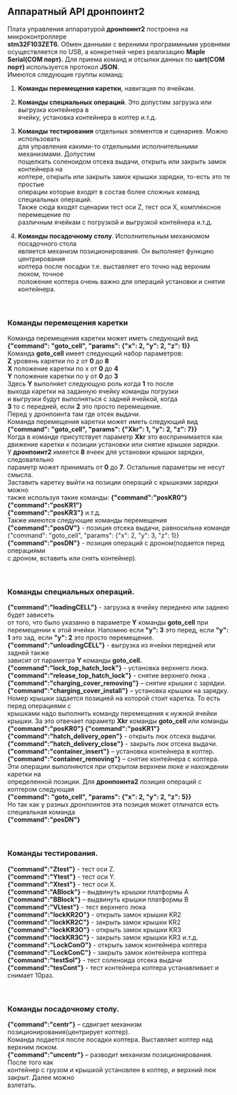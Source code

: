 ## Аппаратный API дронпоинт2

Плата управления аппаратурой **дронпоинт2** построена на микроконтроллере<br>
**stm32F103ZET6**. Обмен данными с верхними программными уровнями осуществляется по
USB, а конкретней через реализацию **Maple Serial(COM порт).** Для приема команд и отсылки
данных по **uart(COM порт)** используется протокол **JSON**.<br>
Имеются следующие группы команд:<br>

1. **Команды перемещения каретки**, навигация по ячейкам.<br>

2. **Команды специальных операций**. Это допустим загрузка или выгрузка контейнера в<br>
    ячейку, установка контейнера в коптер и.т.д.<br>

3. **Команды тестирования** отдельных элементов и сценариев. Можно использовать<br>
    для управления какими-то отдельными исполнительными механизмами. Допустим<br>
    пощелкать соленоидом отсека выдачи, открыть или закрыть замок контейнера на<br>
    коптере, открыть или закрыть замок крышки зарядки, то-есть это те простые<br>
    операции которые входят в состав более сложных команд специальных операций.<br>
    Также сюда входят сценарии тест оси Z, тест оси X, комплексное перемещение по<br>
    различным ячейкам с погрузкой и выгрузкой контейнера и.т.д.<br>

4. **Команды посадочному столу**. Исполнительным механизмом посадочного стола<br>
    является механизм позиционирования. Он выполняет функцию центрирования<br>
    коптера после посадки т.е. выставляет его точно над верхним люком, точное<br>
    положение коптера очень важно для операций установки и снятия контейнера.<br>
    <br>
    <br>
  
  
### Команды перемещения каретки

  Команда перемещения каретки может иметь следующий вид<br>
  **{"command": "goto_cell", "params": {"x": 2, "y": 2, "z": 1}}**<br>
  Команда **goto_cell** имеет следующий набор параметров:<br>
**Z** уровень каретки по z от **0** до **8**<br>
**X** положение каретки по x от **0** до **4**<br>
**Y** положение каретки по y от **0** до **3**<br>
  Здесь **Y** выполняет следующую роль когда **1** то после<br>
  выхода каретки на заданную ячейку команды погрузки<br>
  и выгрузки будут выполняться с задней ячейкой, когда<br>
  **3** то с передней, если **2** это просто перемещение.<br>
  Перед у дронпоинта там где отсек выдачи.<br>
  Команда перемещения каретки может иметь следующий вид<br>
  **{"command": "goto_cell", "params": {"Xkr": 1, "y": 2, "z": 7}}**<br>
  Когда в команде присутствует параметр **Xkr** это воспринимается как<br>
  движение каретки к позиции установки или снятие крышки зарядки.<br>
  У **дронпоинт2** имеется **8** ячеек для установки крышки зарядки, следовательно<br>
  параметр может принимать от **0** до **7**. Остальные параметры не несут смысла.<br>
  Заставить каретку выйти на позиции операций с крышками зарядки можно<br>
  также используя такие команды: **{"command":"posKR0"} {"command":"posKR1"}**<br>
  **{"command":"posKR3"}**   и.т.д.<br>
  Также имеются следующие команды перемещения<br>
  **{"command":"posOV"}** - позиция отсека выдачи, равносильна команде<br>
  {"command": "goto_cell", "params": {"x": 2, "y": 3, "z": 1}}<br>
  **{"command":"posDN"}** - позиция операций с дроном(подается перед операциями<br>
  с дроном, вставить или снять контейнер).<br>
  <br>
  <br>
 
### Команды специальных операций.

  **{"command":"loadingCELL"}** - загрузка в ячейку переднею или заднею будет зависеть<br>
  от того, что было указанно в параметре **Y** команды **goto_cell** при перемещении к этой ячейки.
  Напомню если **"y": 3** это перед, если **"y": 1** это зад, если **"y": 2** это просто перемещение.<br>
  **{"command":"unloadingCELL"}** - выгрузка из ячейки передней или задней также<br>
  зависит от параметра **Y** команды **goto_cell.**<br>
  **{"command":"lock_top_hatch_lock"}** - установка верхнего люка.<br>
  **{"command":"release_top_hatch_lock"}** - снятие верхнего люка .<br>
  **{"command":"charging_cover_removing"}** – снятие крышки с зарядки.<br>
  **{"command":"charging_cover_install"}** – установка крышки на зарядку.<br>
  Номер крышки задается позицией на которой стоит каретка. То есть перед операциями с<br>
  крышками надо выполнить команду перемещения к нужной ячейки крышки. За это отвечает
  параметр **Xkr** команды **goto_cell** или команды **{"command":"posKR0"} {"command":"posKR1"}**<br>
  **{"command":"hatch_delivery_open"}** - открыть люк отсека выдачи.<br>
  **{"command":"hatch_delivery_close"}** - закрыть люк отсека выдачи.<br>
  **{"command":"container_insert"}** – установка контейнера в коптер.<br>
  **{"command":"container_removing"}** – снятие контейнера с коптера.<br>
  Эти операции выполняются при открытом верхнем люке и нахождении каретки на<br>
  определенной позиции. Для **дронпоинта2** позиция операций с коптером следующая <br>
  **{"command": "goto_cell", "params": {"x": 2, "y": 2, "z": 5}}**<br>
  Но так как у разных дронпоинтов эта позиция может отличатся есть специальная команда<br>
  **{"command":"posDN"}**<br>
  <br>
  <br>
  
### Команды тестирования.

  **{"command":"Ztest"}** - тест оси Z.<br>
  **{"command":"Ytest"}** - тест оси Y.<br>
  **{"command":"Xtest"}** - тест оси X.<br>
  **{"command":"ABlock"}** – выдвинуть крышки платформы А<br>
  **{"command":"BBlock"}** – выдвинуть крышки платформы B<br>
  **{"command":"VLtest"}** - тест верхнего люка<br>
  **{"command":"lockKR2O"}** - открыть замок крышки KR2<br>
  **{"command":"lockKR2C"}** - закрыть замок крышки KR2<br>
  **{"command":"lockKR3O"}** - открыть замок крышки KR3<br>
  **{"command":"lockKR3C"}** - закрыть замок крышки KR3 и.т.д.<br>
  **{"command":"LockConO"}** - открыть замок контейнера коптера<br>
  **{"command":"LockConC"}** - закрыть замок контейнера коптера<br>
  **{"command":"testSol"}** - тест соленоида отсека выдачи<br>
  **{"command":"tesCont"}** - тест контейнера коптера устанавливает и снимает 10раз.<br>
<br>
<br>

### Команды посадочному столу.

  **{"command":"centr"}** – сдвигает механизм позиционирования(центрирует коптер).<br>
  Команда подается после посадки коптера. Выставляет коптер над верхним люком.<br>
  **{"command":"uncentr"}** – разводит механизм позиционирования. После того как<br>
  контейнер с грузом и крышкой установлен в коптер, и верхний люк закрыт. Далее можно<br>
  взлетать.
